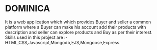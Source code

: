 # DOMINICA
It  is a web application which   which    provides Buyer and seller a common platform where a Buyer can make his account add their products with description and seller can explore   products and Buy as per their interest.
Skills used in this project   are   :- HTML,CSS,Javascript,Mongodb,EJS,Mongoose,Express.

